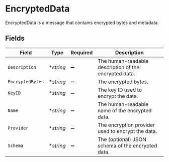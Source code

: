 # EncryptedData

EncryptedData is a message that contains encrypted bytes and metadata.


## Fields

| Field                                                 | Type                                                  | Required                                              | Description                                           |
| ----------------------------------------------------- | ----------------------------------------------------- | ----------------------------------------------------- | ----------------------------------------------------- |
| `Description`                                         | **string*                                             | :heavy_minus_sign:                                    | The human-readable description of the encrypted data. |
| `EncryptedBytes`                                      | **string*                                             | :heavy_minus_sign:                                    | The encrypted bytes.                                  |
| `KeyID`                                               | **string*                                             | :heavy_minus_sign:                                    | The key ID used to encrypt the data.                  |
| `Name`                                                | **string*                                             | :heavy_minus_sign:                                    | The human-readable name of the encrypted data.        |
| `Provider`                                            | **string*                                             | :heavy_minus_sign:                                    | The encryption provider used to encrypt the data.     |
| `Schema`                                              | **string*                                             | :heavy_minus_sign:                                    | The (optional) JSON schema of the encrypted data.     |